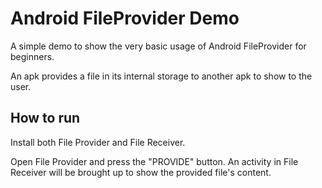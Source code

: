 # Android FileProvider Demo
A simple demo to show the very basic usage of Android FileProvider for beginners.

An apk provides a file in its internal storage to another apk to show to the user.

## How to run

Install both File Provider and File Receiver.

Open File Provider and press the "PROVIDE" button. An activity in File Receiver will be brought up to show the provided file's content.
